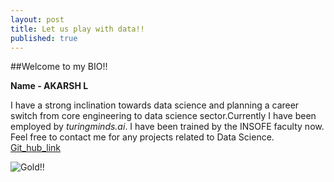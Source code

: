 ```yaml
---
layout: post
title: Let us play with data!!
published: true
---
```

##Welcome to my BIO!!

**Name - AKARSH L**

I have a strong inclination towards data science and planning a career switch from core engineering to data science sector.Currently I have been employed by _turingminds.ai_. I have been trained by the INSOFE faculty now. Feel free to contact me for any projects related to Data Science.
[Git_hub_link](https://github.com/akarshpyr/akarshpyr.git "Click on the link to explore DS projects")

![Gold!!]({{site.baseurl}}/https://itchronicles.com/wp-content/uploads/2019/04/bigstock-Golden-Digital-Computer-Data-A-279606184.jpg)
